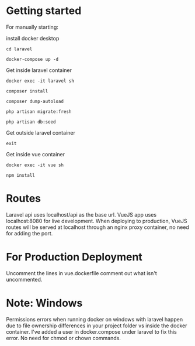 # Getting started
For manually starting:

install docker desktop

`cd laravel`

`docker-compose up -d`

Get inside laravel container

`docker exec -it laravel sh`

`composer install`

`composer dump-autoload`

`php artisan migrate:fresh`

`php artisan db:seed`

Get outside laravel container

`exit`

Get inside vue container

`docker exec -it vue sh`

`npm install`

# Routes

Laravel api uses localhost/api as the base url.
VueJS app uses localhost:8080 for live development.
When deploying to production, VueJS routes will be served at localhost through an nginx proxy container, no need for adding the port.

# For Production Deployment
Uncomment the lines in vue.dockerfile comment out what isn't uncommented.

# Note: Windows
 Permissions errors when running docker on windows with laravel happen due to file ownership differences in your project folder vs inside the docker container. I've added a user in docker.compose under laravel to fix this error. No need for chmod or chown commands.
